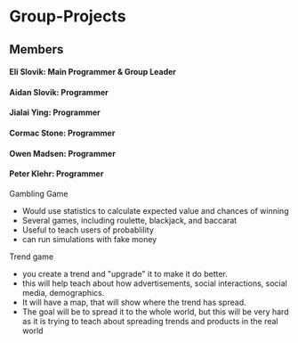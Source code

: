 # Group-Projects





## Members
#### Eli Slovik: Main Programmer & Group Leader
#### Aidan Slovik: Programmer
#### Jialai Ying: Programmer
#### Cormac Stone: Programmer
#### Owen Madsen: Programmer
#### Peter Klehr: Programmer

Gambling Game
- Would use statistics to calculate expected value and chances of winning
- Several games, including roulette, blackjack, and baccarat
- Useful to teach users of probablility
- can run simulations with fake money

Trend game 
* you create a trend and "upgrade" it to make it do better.
* this will help teach about how advertisements, social interactions, social media, demographics.
* It will have a map, that will show where the trend has spread.
* The goal will be to spread it to the whole world, but this will be very hard as it is trying to teach about spreading trends and products in the real world


